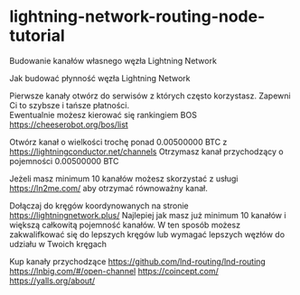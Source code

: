 # lightning-network-routing-node-tutorial
Budowanie kanałów własnego węzła Lightning Network

Jak budować płynność węzła Lightning Network

Pierwsze kanały otwórz do serwisów z których często korzystasz. Zapewni Ci to szybsze i tańsze płatności.  
Ewentualnie możesz kierować się rankingiem BOS https://cheeserobot.org/bos/list

Otwórz kanał o wielkości trochę ponad 0.00500000 BTC z
https://lightningconductor.net/channels
Otrzymasz kanał przychodzący o pojemności 0.00500000 BTC

Jeżeli masz minimum 10 kanałów możesz skorzystać z usługi https://ln2me.com/ aby otrzymać równoważny kanał. 

Dołączaj do kręgów koordynowanych na stronie https://lightningnetwork.plus/
Najlepiej jak masz już minimum 10 kanałów i większą całkowitą pojemność kanałów. W ten sposób możesz zakwalifkować się do lepszych kręgów lub wymagać lepszych węzłów do udziału w Twoich kręgach

Kup kanały przychodzące
https://github.com/lnd-routing/lnd-routing
https://lnbig.com/#/open-channel
https://coincept.com/
https://yalls.org/about/
